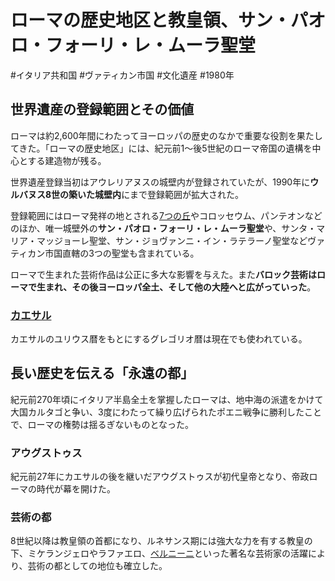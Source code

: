 # ローマの歴史地区と教皇領、サン・パオロ・フォーリ・レ・ムーラ聖堂
#イタリア共和国 #ヴァティカン市国 #文化遺産 #1980年 
## 世界遺産の登録範囲とその価値
ローマは約2,600年間にわたってヨーロッパの歴史のなかで重要な役割を果たしてきた。「ローマの歴史地区」には、紀元前1〜後5世紀のローマ帝国の遺構を中心とする建造物が残る。

世界遺産登録当初はアウレリアヌスの城壁内が登録されていたが、1990年に**ウルバヌス8世の築いた城壁内**にまで登録範囲が拡大された。

登録範囲にはローマ発祥の地とされる[7つの丘](../terms/7つの丘.md)やコロッセウム、パンテオンなどのほか、唯一城壁外の**サン・パオロ・フォーリ・レ・ムーラ聖堂**や、サンタ・マリア・マッジョーレ聖堂、サン・ジョヴァンニ・イン・ラテラーノ聖堂などヴァティカン市国直轄の3つの聖堂も含まれている。

ローマで生まれた芸術作品は公正に多大な影響を与えた。また**バロック芸術はローマで生まれ、その後ヨーロッパ全土、そして他の大陸へと広がっていった**。

### [カエサル](../terms/カエサル.md)
カエサルのユリウス暦をもとにするグレゴリオ暦は現在でも使われている。
## 長い歴史を伝える「永遠の都」
紀元前270年頃にイタリア半島全土を掌握したローマは、地中海の派遣をかけて大国カルタゴと争い、3度にわたって繰り広げられたポエニ戦争に勝利したことで、ローマの権勢は揺るぎないものとなった。
### アウグストゥス
紀元前27年にカエサルの後を継いだアウグストゥスが初代皇帝となり、帝政ローマの時代が幕を開けた。
### 芸術の都
8世紀以降は教皇領の首都になり、ルネサンス期には強大な力を有する教皇の下、ミケランジェロやラファエロ、[ベルニーニ](../terms/ベルニーニ.md)といった著名な芸術家の活躍により、芸術の都としての地位も確立した。